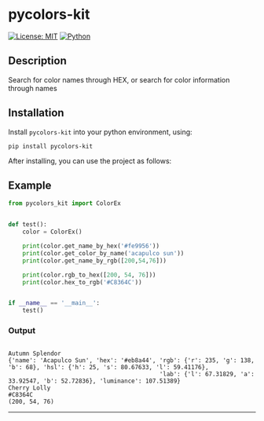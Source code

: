 # **pycolors-kit**
[![License: MIT](https://img.shields.io/badge/License-MIT-blue.svg)](https://opensource.org/licenses/MIT)
[![Python](https://img.shields.io/badge/python-3.6+-blue.svg)](https://www.python.org/downloads/)

## Description

Search for color names through HEX, or search for color information through names

## Installation

Install `pycolors-kit` into your python environment, using:

```shell
pip install pycolors-kit
```

After installing, you can use the project as follows:

## Example

```python
from pycolors_kit import ColorEx


def test():
    color = ColorEx()

    print(color.get_name_by_hex('#fe9956'))
    print(color.get_color_by_name('acapulco sun'))
    print(color.get_name_by_rgb([200,54,76]))

    print(color.rgb_to_hex([200, 54, 76]))
    print(color.hex_to_rgb('#C8364C'))


if __name__ == '__main__':
    test()
```

### Output
```text

Autumn Splendor
{'name': 'Acapulco Sun', 'hex': '#eb8a44', 'rgb': {'r': 235, 'g': 138, 'b': 68}, 'hsl': {'h': 25, 's': 80.67633, 'l': 59.41176}, 
                                           'lab': {'l': 67.31829, 'a': 33.92547, 'b': 52.72836}, 'luminance': 107.51389}
Cherry Lolly
#C8364C
(200, 54, 76)

```
***